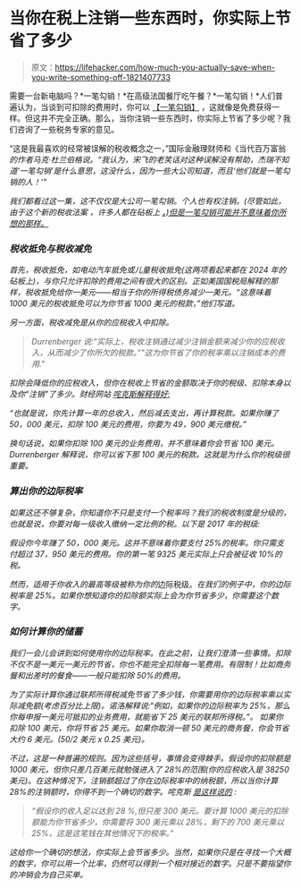# 当你在税上注销一些东西时，你实际上节省了多少

> 原文：<https://lifehacker.com/how-much-you-actually-save-when-you-write-something-off-1821407733>

需要一台新电脑吗？*一笔勾销！*在高级法国餐厅吃午餐？*一笔勾销！*人们普遍认为，当谈到可扣除的费用时，你可以 [【一笔勾销】](https://www.youtube.com/watch?v=XEL65gywwHQ) ，这就像是免费获得一样。但这并不完全正确。那么，当你注销一些东西时，你实际上节省了多少呢？我们咨询了一些税务专家的意见。



“这是我最喜欢的经常被误解的税收概念之一，”国际金融理财师和《当代百万富翁[](https://www.amazon.com/Modern-Day-Millionaire-financial-lifestyle/dp/0997301139?asc_campaign=InlineText&asc_refurl=https://lifehacker.com/how-much-you-actually-save-when-you-write-something-off-1821407733&asc_source=&tag=kinjalifehackerlink-20)*的作者马克·杜兰伯格说。“我认为，宋飞的老笑话对这种误解没有帮助，杰瑞不知道‘一笔勾销’是什么意思，这没什么，因为一些大公司知道，而且‘他们就是一笔勾销的人！’"*

*我们都看过这一集，这不仅仅是大公司一笔勾销。个人也有权注销。(尽管如此，由于这个新的税收法案 ，许多人都在砧板上 [。)但是一笔勾销可能并不意味着你所想的那样。](https://twocents.lifehacker.com/heres-how-donald-trump-is-shrinking-your-paycheck-1821327967)*

### *税收抵免与税收减免*

*首先，税收抵免，如电动汽车抵免或儿童税收抵免(这两项看起来都在 2024 年的砧板上)，与你只允许扣除的费用之间有很大的区别。正如美国国税局解释的那样，税收抵免给你一美元——相当于你的所得税债务减少一美元。“这意味着 1000 美元的税收抵免可以为你节省 1000 美元的税款，”他们写道。*

*另一方面，税收减免是从你的应税收入中扣除。*

> *Durrenberger 说:“实际上，税收注销通过减少注销金额来减少你的应税收入，从而减少了你所欠的税款。”"这为你节省了你的税率乘以注销成本的费用."*

*扣除会降低你的应税收入，但你在税收上节省的金额取决于你的税级、扣除本身以及你“注销”了多少。财经网站 [咤克斯解释得好:](http://finance.zacks.com/much-tax-back-deduction-3148.html)*

*“也就是说，你先计算一年的总收入，然后减去支出，再计算税款。如果你赚了 50，000 美元，扣除 100 美元的费用，你要为 49，900 美元缴税。”*

*换句话说，如果你扣除 100 美元的业务费用，并不意味着你会节省 100 美元。Durrenberger 解释说，你可以省下那 100 美元的税款。这就是为什么你的税级很重要。*

### *算出你的边际税率*

*如果这还不够复杂，你知道你不只是支付一个税率吗？我们的税收制度是分级的，也就是说，你要对每一级收入缴纳一定比例的税。以下是 2017 年的税级:*

*假设你今年赚了 50，000 美元。这并不意味着你要支付 25%的税率。你只需支付超过 37，950 美元的费用。你的第一笔 9325 美元实际上只会被征收 10%的税。*

*然而，适用于你收入的最高等级被称为你的*边际税级。*在我们的例子中，你的边际税率是 25%。如果你想知道你的扣除额实际上会为你节省多少，你需要这个数字。*

### *如何计算你的储蓄*

*我们一会儿会讲到如何使用你的边际税率。在此之前，让我们澄清一些事情。扣除不仅不是一美元一美元的节省，你也不能完全扣除每一笔费用。有限制！比如商务餐和出差时的餐食——一般只能扣除 50%的费用。*

*为了实际计算你通过联邦所得税减免节省了多少钱，你需要用你的边际税率乘以实际减免额(考虑百分比上限)。诺洛解释说:“例如，如果你的边际税率为 25%，那么你每申报一美元可抵扣的业务费用，就能省下 25 美元的联邦所得税。”。 如果你扣除 100 美元，你将节省 25 美元。如果你取消一顿 50 美元的商务餐，你会节省大约 6 美元。(50/2 美元 x 0.25 美元)。*

*不过，这是一种普遍的规则。因为这些括号，事情会变得棘手。假设你的扣除额是 1000 美元，但你只差几百美元就勉强进入了 28%的范围(你的应税收入是 38250 美元)。在这种情况下，注销额超过了你在边际税率中的纳税额，所以当你计算 28%的注销额时，你得不到一个确切的数字。咤克斯 [是这样说的](https://finance.zacks.com/much-tax-back-deduction-3148.html) :*

> *“假设你的收入足以达到 28 %,但只差 300 美元。要计算 1000 美元的扣除额能为你节省多少，你需要将 300 美元乘以 28%，剩下的 700 美元乘以 25%，这是这笔钱在其他情况下的税率。”*

*这给你一个确切的想法，你实际上会节省多少。当然，如果你只是在寻找一个大概的数字，你可以用一个比率，仍然可以得到一个相对接近的数字。只是不要指望你的冲销会为自己买单。*